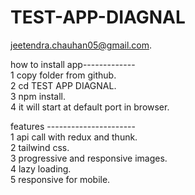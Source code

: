 

 # TEST-APP-DIAGNAL

  
jeetendra.chauhan05@gmail.com. 

 how to install app-------------    
1 copy folder from github.       
2 cd TEST APP DIAGNAL.    
3 npm install.    
4 it will start at default port in browser. 

features ----------------------  
1 api call with redux and thunk.    
2 tailwind css.   
3 progressive and responsive images.   
4 lazy loading.   
5 responsive for mobile.    

